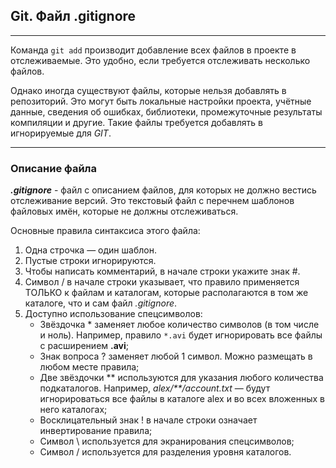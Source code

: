 ## Git. Файл .gitignore

---

Команда `git add` производит добавление всех файлов в проекте в отслеживаемые. Это удобно, если требуется отслеживать несколько файлов.

Однако иногда существуют файлы, которые нельзя добавлять в репозиторий. Это могут быть локальные настройки проекта, учётные данные, сведения об ошибках, библиотеки, промежуточные результаты компиляции и другие. Такие файлы требуется добавлять в игнорируемые для *GIT*.

---

### Описание файла

***.gitignore*** - файл с описанием файлов, для которых не должно вестись отслеживание версий. Это текстовый файл с перечнем шаблонов файловых имён, которые не должны отслеживаться.

Основные правила синтаксиса этого файла:

1. Одна строчка — один шаблон.
2. Пустые строки игнорируются.
3. Чтобы написать комментарий, в начале строки укажите знак #.
4. Символ / в начале строки указывает, что правило применяется ТОЛЬКО к файлам и каталогам, которые располагаются в том же каталоге, что и сам файл *.gitignore*.
5. Доступно использование спецсимволов:
   + Звёздочка * заменяет любое количество символов (в том числе и ноль). Например, правило `*.avi` будет игнорировать все файлы с расширением **.avi**;
   + Знак вопроса ? заменяет любой 1 символ. Можно размещать в любом месте правила;
   + Две звёздочки ** используются для указания любого количества подкаталогов. Например, _alex/**/account.txt_ — будут игнорироваться все файлы в каталоге alex и во всех вложенных в него каталогах;
   + Восклицательный знак ! в начале строки означает инвертирование правила;
   + Символ \ используется для экранирования спецсимволов;
   + Символ / используется для разделения уровня каталогов.